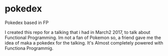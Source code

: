 # pokedex
Pokedex based in FP

I created this repo for a talking that i had in March2 2017, to talk about Functional Programming.
Im not a fan of Pokemon so, a friend gave me the idea of maka a pokedex for the talking. It's Almost 
completely powered with Functiona Programmig.

